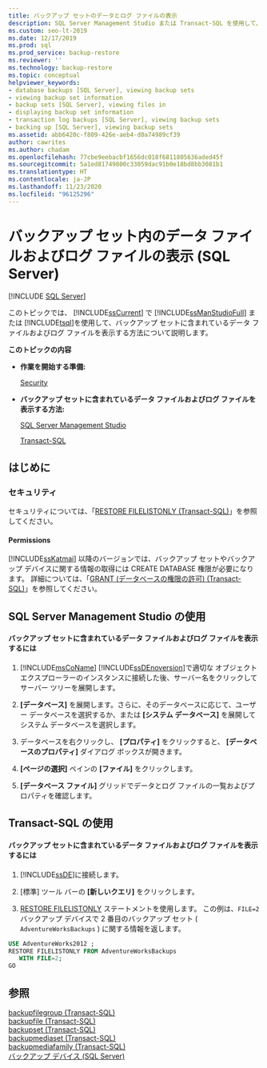 ```yaml
---
title: バックアップ セットのデータとログ ファイルの表示
description: SQL Server Management Studio または Transact-SQL を使用して、SQL Server バックアップ セット内のデータ ファイルおよびログ ファイルを表示する方法について説明します。
ms.custom: seo-lt-2019
ms.date: 12/17/2019
ms.prod: sql
ms.prod_service: backup-restore
ms.reviewer: ''
ms.technology: backup-restore
ms.topic: conceptual
helpviewer_keywords:
- database backups [SQL Server], viewing backup sets
- viewing backup set information
- backup sets [SQL Server], viewing files in
- displaying backup set information
- transaction log backups [SQL Server], viewing backup sets
- backing up [SQL Server], viewing backup sets
ms.assetid: abb6420c-f809-426e-aeb4-d0a74989cf39
author: cawrites
ms.author: chadam
ms.openlocfilehash: 77cbe9eebacbf1656dc018f6811805636aded45f
ms.sourcegitcommit: 5a1ed81749800c33059dac91b0e18bd8bb3081b1
ms.translationtype: HT
ms.contentlocale: ja-JP
ms.lasthandoff: 11/23/2020
ms.locfileid: "96125296"
---
```

# <a name="view-the-data-and-log-files-in-a-backup-set-sql-server"></a>バックアップ セット内のデータ ファイルおよびログ ファイルの表示 (SQL Server)
 [!INCLUDE [SQL Server](../../includes/applies-to-version/sqlserver.md)]

  このトピックでは、 [!INCLUDE[ssCurrent](../../includes/sscurrent-md.md)] で [!INCLUDE[ssManStudioFull](../../includes/ssmanstudiofull-md.md)] または [!INCLUDE[tsql](../../includes/tsql-md.md)]を使用して、バックアップ セットに含まれているデータ ファイルおよびログ ファイルを表示する方法について説明します。  
  
 **このトピックの内容**  
  
-   **作業を開始する準備:**  
  
     [Security](#Security)  
  
-   **バックアップ セットに含まれているデータ ファイルおよびログ ファイルを表示する方法:**  
  
     [SQL Server Management Studio](#SSMSProcedure)  
  
     [Transact-SQL](#TsqlProcedure)  
  
##  <a name="before-you-begin"></a><a name="BeforeYouBegin"></a> はじめに  
  
###  <a name="security"></a><a name="Security"></a> セキュリティ  
 セキュリティについては、「[RESTORE FILELISTONLY &#40;Transact-SQL&#41;](../../t-sql/statements/restore-statements-filelistonly-transact-sql.md)」を参照してください。  
  
####  <a name="permissions"></a><a name="Permissions"></a> Permissions  
 [!INCLUDE[ssKatmai](../../includes/sskatmai-md.md)] 以降のバージョンでは、バックアップ セットやバックアップ デバイスに関する情報の取得には CREATE DATABASE 権限が必要になります。 詳細については、「[GRANT (データベースの権限の許可) &#40;Transact-SQL&#41;](../../t-sql/statements/grant-database-permissions-transact-sql.md)」を参照してください。  
  
##  <a name="using-sql-server-management-studio"></a><a name="SSMSProcedure"></a> SQL Server Management Studio の使用  
  
#### <a name="to-view-the-data-and-log-files-in-a-backup-set"></a>バックアップ セットに含まれているデータ ファイルおよびログ ファイルを表示するには  
  
1.  [!INCLUDE[msCoName](../../includes/msconame-md.md)] [!INCLUDE[ssDEnoversion](../../includes/ssdenoversion-md.md)]で適切な オブジェクト エクスプローラーのインスタンスに接続した後、サーバー名をクリックしてサーバー ツリーを展開します。  
  
2.  **[データベース]** を展開します。さらに、そのデータベースに応じて、ユーザー データベースを選択するか、または **[システム データベース]** を展開してシステム データベースを選択します。  
  
3.  データベースを右クリックし、 **[プロパティ]** をクリックすると、 **[データベースのプロパティ]** ダイアログ ボックスが開きます。  
  
4.  **[ページの選択]** ペインの **[ファイル]** をクリックします。  
  
5.  **[データベース ファイル]** グリッドでデータとログ ファイルの一覧およびプロパティを確認します。  

##  <a name="using-transact-sql"></a><a name="TsqlProcedure"></a> Transact-SQL の使用  
  
#### <a name="to-view-the-data-and-log-files-in-a-backup-set"></a>バックアップ セットに含まれているデータ ファイルおよびログ ファイルを表示するには  
  
1.  [!INCLUDE[ssDE](../../includes/ssde-md.md)]に接続します。  
  
2.  [標準] ツール バーの **[新しいクエリ]** をクリックします。  
  
3.  [RESTORE FILELISTONLY](../../t-sql/statements/restore-statements-filelistonly-transact-sql.md) ステートメントを使用します。 この例は、`FILE=2`バックアップ デバイスで 2 番目のバックアップ セット ( `AdventureWorksBackups` ) に関する情報を返します。  
  
```sql  
USE AdventureWorks2012 ;  
RESTORE FILELISTONLY FROM AdventureWorksBackups   
   WITH FILE=2;  
GO  
```  
  
## <a name="see-also"></a>参照  
 [backupfilegroup &#40;Transact-SQL&#41;](../../relational-databases/system-tables/backupfilegroup-transact-sql.md)   
 [backupfile &#40;Transact-SQL&#41;](../../relational-databases/system-tables/backupfile-transact-sql.md)   
 [backupset &#40;Transact-SQL&#41;](../../relational-databases/system-tables/backupset-transact-sql.md)   
 [backupmediaset &#40;Transact-SQL&#41;](../../relational-databases/system-tables/backupmediaset-transact-sql.md)   
 [backupmediafamily &#40;Transact-SQL&#41;](../../relational-databases/system-tables/backupmediafamily-transact-sql.md)   
 [バックアップ デバイス &#40;SQL Server&#41;](../../relational-databases/backup-restore/backup-devices-sql-server.md)  
  
  
